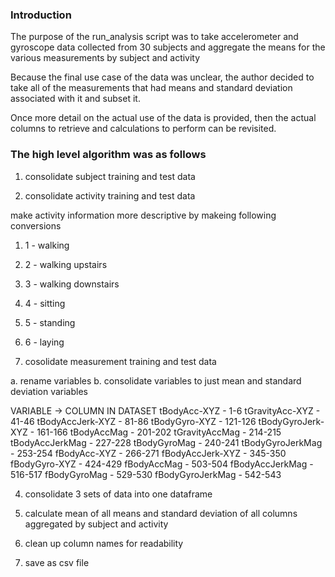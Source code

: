 ### Introduction

The purpose of the run_analysis script was to take accelerometer and gyroscope
data collected from 30 subjects and aggregate the means for the various measurements
by subject and activity

Because the final use case of the data was unclear, the author decided to take
all of the measurements that had means and standard deviation associated with it 
and subset it.  

Once more detail on the actual use of the data is provided, then the actual columns
to retrieve and calculations to perform can be revisited.

### The high level algorithm was as follows

1. consolidate subject training and test data

2. consolidate activity training and test data

make activity information more descriptive by makeing following conversions

1. 1 - walking
2. 2 - walking upstairs
3. 3 - walking downstairs
4. 4 - sitting
5. 5 - standing
6. 6 - laying


3. cosolidate measurement training and test data

a. rename variables
b. consolidate variables to just mean and standard deviation variables

VARIABLE -> COLUMN IN DATASET
tBodyAcc-XYZ  	- 1-6
tGravityAcc-XYZ		- 41-46
tBodyAccJerk-XYZ	- 81-86
tBodyGyro-XYZ		- 121-126
tBodyGyroJerk-XYZ	- 161-166
tBodyAccMag		- 201-202
tGravityAccMag		- 214-215
tBodyAccJerkMag		- 227-228
tBodyGyroMag		- 240-241
tBodyGyroJerkMag	- 253-254
fBodyAcc-XYZ		- 266-271
fBodyAccJerk-XYZ	- 345-350
fBodyGyro-XYZ		- 424-429
fBodyAccMag		- 503-504
fBodyAccJerkMag		- 516-517
fBodyGyroMag		- 529-530
fBodyGyroJerkMag	- 542-543

4. consolidate 3 sets of data into one dataframe

5. calculate mean of all means and standard deviation of all columns aggregated by
subject and activity

6. clean up column names for readability

7. save as csv file
